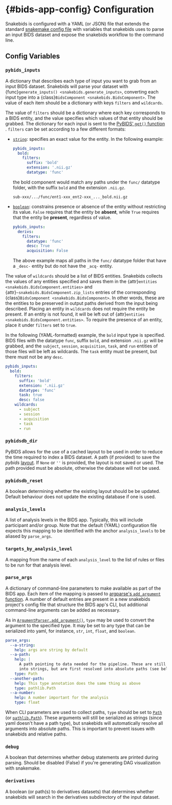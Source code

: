 {#bids-app-config}
Configuration
=============

Snakebids is configured with a YAML (or JSON) file that extends the standard [snakemake config file](https://snakemake.readthedocs.io/en/stable/snakefiles/configuration.html#standard-configuration) with variables that snakebids uses to parse an input BIDS dataset and expose the snakebids workflow to the command line.

Config Variables
----------------

### `pybids_inputs`

A dictionary that describes each type of input you want to grab from an input BIDS dataset. Snakebids will parse your dataset with {func}`generate_inputs() <snakebids.generate_inputs>`, converting each input type into a {class}`BidsComponent <snakebids.BidsComponent>`. The value of each item should be a dictionary with keys `filters` and `wildcards`.

The value of `filters` should be a dictionary where each key corresponds to a BIDS entity, and the value specifies which values of that entity should be grabbed. The dictionary for each input is sent to the [PyBIDS' `get()` function ](#bids.layout.BIDSLayout). `filters` can be set according to a few different formats:

* [`string`](#str): specifies an exact value for the entity. In the following example:
  ```yaml
  pybids_inputs:
    bold:
      filters:
        suffix: 'bold'
        extension: '.nii.gz'
        datatype: 'func'
  ```

  the bold component would match any paths under the `func/` datatype folder, with the suffix `bold` and the extension `.nii.gz`.

  ```
  sub-xxx/.../func/ent1-xxx_ent2-xxx_..._bold.nii.gz
  ```

* [`boolean`](#bool): constrains presence or absence of the entity without restricting its value. `False` requires that the entity be **absent**, while `True` requires that the  entity be **present**, regardless of value.
  ```yaml
  pybids_inputs:
    derivs:
      filters:
        datatype: 'func'
        desc: True
        acquisition: False
  ```
  The above example maps all paths in the `func/` datatype folder that have a `_desc-` entity but do not have the `_acq-` entity.

The value of `wildcards` should be a list of BIDS entities. Snakebids collects the values of any entities specified and saves them in the {attr}`entities <snakebids.BidsComponent.entities>` and {attr}`~snakebids.BidsComponent.zip_lists` entries of the corresponding {class}`BidsComponent <snakebids.BidsComponent>`. In other words, these are the entities to be preserved in output paths derived from the input being described. Placing an entity in `wildcards` does not require the entity be present. If an entity is not found, it will be left out of {attr}`entities <snakebids.BidsComponent.entities>`. To require the presence of an entity, place it under `filters` set to `true`.

In the following (YAML-formatted) example, the `bold` input type is specified. BIDS files with the datatype `func`, suffix `bold`, and extension `.nii.gz` will be grabbed, and the `subject`, `session`, `acquisition`, `task`, and `run` entities of those files will be left as wildcards. The `task` entity must be present, but there must not be any `desc`.

```yaml
pybids_inputs:
  bold:
    filters:
      suffix: 'bold'
      extension: '.nii.gz'
      datatype: 'func'
      task: true
      desc: false
    wildcards:
      - subject
      - session
      - acquisition
      - task
      - run
```

### `pybidsdb_dir`

PyBIDS allows for the use of a cached layout to be used in order to reduce the time required to index a BIDS dataset. A path (if provided) to save the *pybids* [layout](#bids.layout.BIDSLayout). If `None` or `''` is provided, the layout is not saved or used. The path provided must be absolute, otherwise the database will not be used.

### `pybidsdb_reset`

A boolean determining whether the existing layout should be be updated. Default behaviour does not update the existing database if one is used.

### `analysis_levels`

A list of analysis levels in the BIDS app. Typically, this will include participant and/or group. Note that the default (YAML) configuration file expects this mapping to be identified with the anchor ``analysis_levels`` to be aliased by ``parse_args``.

### `targets_by_analysis_level`

A mapping from the name of each ``analysis_level`` to the list of rules or files to be run for that analysis level.

### `parse_args`

A dictionary of command-line parameters to make available as part of the BIDS app. Each item of the mapping is passed to [argparse's `add_argument` function](#argparse.ArgumentParser.add_argument). A number of default entries are present in a new snakebids project's config file that structure the BIDS app's CLI, but additional command-line arguments can be added as necessary.

As in [`ArgumentParser.add_argument()`](#argparse.ArgumentParser.add_argument), `type` may be used to convert the argument to the specified type. It may be set to any type that can be serialized into yaml, for instance, `str`, `int`, `float`, and `boolean`.

```yaml
parse_args:
  --a-string:
    help: args are string by default
  --a-path:
    help: |
      A path pointing to data needed for the pipeline. These are still converted
      into strings, but are first resolved into absolute paths (see below)
    type: Path
  --another-path:
    help: This type annotation does the same thing as above
    type: pathlib.Path
  --a-number:
    help: A number important for the analysis
    type: float
```

When CLI parameters are used to collect paths, `type` should be set to [`Path`](#pathlib.Path) (or [`pathlib.Path`](#pathlib.Path)). These arguments will still be serialized as strings (since yaml doesn't have a path type), but snakebids will automatically resolve all arguments into absolute paths. This is important to prevent issues with snakebids and relative paths.


### `debug`

A boolean that determines whether debug statements are printed during parsing. Should be disabled (False) if you're generating DAG visualization with snakemake.


### `derivatives`

A boolean (or path(s) to derivatives datasets) that determines whether snakebids will search in the derivatives subdirectory of the input dataset.
